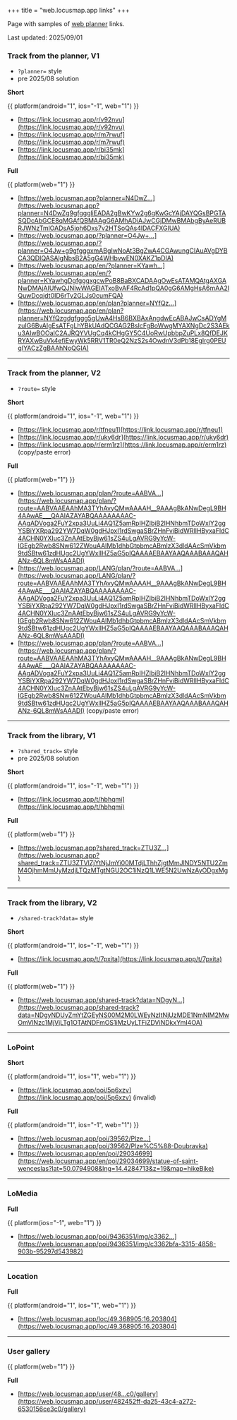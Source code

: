 +++
title = "web.locusmap.app links"
+++

Page with samples of [web planner][web-planner] links.

<!-- more -->

Last updated: 2025/09/01

### Track from the planner, V1

- `?planner=` style
- pre 2025/08 solution

**Short**

{{ platform(android="1", ios="-1", web="1") }}

- [https://link.locusmap.app/r/v92nvu](https://link.locusmap.app/r/v92nvu)
- [https://link.locusmap.app/r/m7rwuf](https://link.locusmap.app/r/m7rwuf)
- [https://link.locusmap.app/r/bi35mk](https://link.locusmap.app/r/bi35mk)

**Full**

{{ platform(web="1") }}

- [https://web.locusmap.app?planner=N4DwZ...](https://web.locusmap.app?planner=N4DwZg9gfgggliEADA2gBwKYw2g6gKwGcYAjDAYQGsBPGTASQDcAbGCE8qMGAfQBMAAgG6AMhADiAJwCGjDMwBMAbgByAeRUBRJWNzTmlOADsA5joh6Dxs7v2HTSoQAs4lDACFXGIUA)
- [https://web.locusmap.app/?planner=O4Jw+...](https://web.locusmap.app/?planner=O4Jw+g9gfgggxmABgIwNoAt3BgZwA4CGAwungCIAuAVgDYBCA3QDIQASAlgNbsB2A5gG4WHbvwEN0XAKZ1pDIA)
- [https://web.locusmap.app/en/?planner=KYawh...](https://web.locusmap.app/en/?planner=KYawhgDgfgggxgcwPoB8BaBXCADAAgOwEsATAMQAtgAXGANwDMAjAIUfwQJNIwWAGEIATxoBvAF4RcAd1pQA0gG6AMgHsA6mAA2IQuwDcqjdt0ID6rTv2GLJs0cumFQA)
- [https://web.locusmap.app/en/plan?planner=NYfQz...](https://web.locusmap.app/en/plan?planner=NYfQzgdgfggg5gUwA4HsB6BXBAxAngdwEcABAJwCsADYgMzuIG6BvAIgEsATFgLhYBkUAdQCGAG2BsIcFgBoWwgMYAXNgDc2S3AEku3AIwBOOaIC2AJRQYVUgCq4kCHgGY5C4UoRwUpbbpZuPLx8QfDEJKRYAXwBuVk4efiEwyWk5RRV1TR0eQ2NzS2s4OwdnV3dPb18EgIrg0PEUqIYACzZgBAAhNoQGIA)

---

### Track from the planner, V2

- `?route=` style

**Short**

{{ platform(android="1", ios="-1", web="1") }}

- [https://link.locusmap.app/r/tfneu1](https://link.locusmap.app/r/tfneu1)
- [https://link.locusmap.app/r/uky6dr](https://link.locusmap.app/r/uky6dr)
- [https://link.locusmap.app/r/erm1rz](https://link.locusmap.app/r/erm1rz) (copy/paste error)

**Full**

{{ platform(web="1") }}

- [https://web.locusmap.app/plan/?route=AABVA...](https://web.locusmap.app/plan/?route=AABVAAEAAhMA3TYhAvyQMwAAAAH__9AAAgBkANwDegL9BH4AAwAE___QAAIAZAYABQAAAAAAAAC-AAgADVoga2FuY2xpa3UuLi4AQ1Z5amRpIHZlbiB2IHNhbmTDoWxlY2ggYSBiYXRpa292YW7DqW0gdHJpxI1rdSwgaSBrZHnFviBidWRlIHByxaFldC4ACHN0YXIuc3ZnAAtEbyBjw61sZS4uLgAVRG9yYcW-IGEgb2Rwb8SNw612ZWouAAlMb1dhbGtpbmcABmlzX3dldAAcSmVkbm9tdSBtw61zdHUgc2UgYWxlIHZ5aG5pIQAAAAEBAAYAAQAAABAAAQAHANz-6QL8mWsAAADI)
- [https://web.locusmap.app/LANG/plan/?route=AABVA...](https://web.locusmap.app/LANG/plan/?route=AABVAAEAAhMA3TYhAvyQMwAAAAH__9AAAgBkANwDegL9BH4AAwAE___QAAIAZAYABQAAAAAAAAC-AAgADVoga2FuY2xpa3UuLi4AQ1Z5amRpIHZlbiB2IHNhbmTDoWxlY2ggYSBiYXRpa292YW7DqW0gdHJpxI1rdSwgaSBrZHnFviBidWRlIHByxaFldC4ACHN0YXIuc3ZnAAtEbyBjw61sZS4uLgAVRG9yYcW-IGEgb2Rwb8SNw612ZWouAAlMb1dhbGtpbmcABmlzX3dldAAcSmVkbm9tdSBtw61zdHUgc2UgYWxlIHZ5aG5pIQAAAAEBAAYAAQAAABAAAQAHANz-6QL8mWsAAADI)
- [https://web.locusmap.app/plan/?route=AABVA...](https://web.locusmap.app/plan/?route=AABVAAEAAhMA3TYhAvyQMwAAAAH__9AAAgBkANwDegL9BH4AAwAE___QAAIAZAYABQAAAAAAAAC-AAgADVoga2FuY2xpa3UuLi4AQ1Z5amRpIHZlbiB2IHNhbmTDoWxlY2ggYSBiYXRpa292YW7DqW0gdHJpxI1rdSwgaSBrZHnFviBidWRlIHByxaFldC4ACHN0YXIuc3ZnAAtEbyBjw61sZS4uLgAVRG9yYcW-IGEgb2Rwb8SNw612ZWouAAlMb1dhbGtpbmcABmlzX3dldAAcSmVkbm9tdSBtw61zdHUgc2UgYWxlIHZ5aG5pIQAAAAEBAAYAAQAAABAAAQAHANz-6QL8mWsAAADI) (copy/paste error)

---

### Track from the library, V1

- `?shared_track=` style
- pre 2025/08 solution

**Short**

{{ platform(android="1", ios="-1", web="1") }}

- [https://link.locusmap.app/t/hbhqmi](https://link.locusmap.app/t/hbhqmi)

**Full**

{{ platform(web="1") }}

- [https://web.locusmap.app?shared_track=ZTU3Z...](https://web.locusmap.app?shared_track=ZTU3ZTVlZjYtNjJmYi00MTdjLThhZjgtMmJlNDY5NTU2ZmM4OjhmMmUyMzdjLTQzMTgtNGU2OC1iNzQ1LWE5N2UwNzAyODgxMg)

---

### Track from the library, V2

- `/shared-track?data=` style

**Short**

{{ platform(android="1", ios="-1", web="1") }}

- [https://link.locusmap.app/t/7pxita](https://link.locusmap.app/t/7pxita)

**Full**

{{ platform(web="1") }}

- [https://web.locusmap.app/shared-track?data=NDgyN...](https://web.locusmap.app/shared-track?data=NDgyNDUyZmYtZGEyNS00M2M0LWEyNzItNjUzMDE1NmNlM2MwOmVlNzc1MjVjLTg1OTAtNDFmOS1iMzUyLTFiZDViNDkxYmI4OA)

---

### LoPoint

**Short**

{{ platform(android="1", ios="1", web="1") }}

- [https://link.locusmap.app/poi/5p6xzv](https://link.locusmap.app/poi/5p6xzv) (invalid)


**Full**

{{ platform(android="1", ios="-1", web="1") }}

- [https://web.locusmap.app/poi/39562/Plze...](https://web.locusmap.app/poi/39562/Plze%C5%88-Doubravka)
- [https://web.locusmap.app/en/poi/29034699](https://web.locusmap.app/en/poi/29034699/statue-of-saint-wenceslas?lat=50.0794908&lng=14.4284713&z=19&map=hikeBike)

---

### LoMedia

**Full**

{{ platform(ios="-1", web="1") }}

- [https://web.locusmap.app/poi/9436351/img/c3362...](https://web.locusmap.app/poi/9436351/img/c3362bfa-3315-4858-903b-95297d543982)

---

### Location

**Full**

{{ platform(android="1", ios="1", web="1") }}

- [https://web.locusmap.app/loc/49.368905:16.203804](https://web.locusmap.app/loc/49.368905:16.203804)

---

### User gallery

{{ platform(web="1") }}

**Full**

- [https://web.locusmap.app/user/48...c0/gallery](https://web.locusmap.app/user/482452ff-da25-43c4-a272-6530156ce3c0/gallery)

[web-planner]: https://web.locusmap.app

